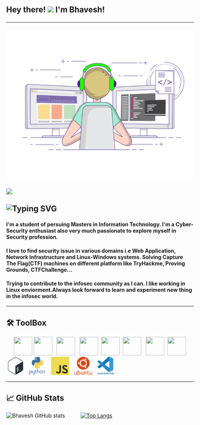 <h2> Hey there! <img src="https://raw.githubusercontent.com/MartinHeinz/MartinHeinz/master/wave.gif" width="30px"> I'm Bhavesh!
<hr/>
<!--

-->
<br>  
<!--  
![Twitter Follow](https://img.shields.io/twitter/follow/bhavesharmalkar?label=Follow%20on%20Twitter&style=social&logo=LinkedIn)
-->
<img align="middle" alt="GIF" src="https://raw.githubusercontent.com/devSouvik/devSouvik/master/gif3.gif" height="400px" width="990px"/>


![](https://komarev.com/ghpvc/?username=bhaveshharmalkar&label=PROFILE+VIEWS)

![Typing SVG](https://readme-typing-svg.demolab.com/?lines=Hey+I'm+Bhavesh+Harmalkar&center=true&color=F724A9&width=880&height=50)

<h4>I'm a student of persuing Masters in Information Technology. I'm a Cyber-Security enthusiast also very much passionate to explore myself in Security profession. </h4>
  
<h4>I love to find security issue in various domains i.e Web Application, Network Infrastructure and Linux-Windows systems.
Solving Capture The Flag(CTF) machines on different platform like TryHackme, Proving Grounds, CTFChallenge...</h4>
  
<h4>Trying to contribute to the infosec community as I can. I like working in Linux enviorment.Always look forward to learn and experiment new thing in the infosec world. </h4>

<hr/>

   ## :hammer_and_wrench: ToolBox 
   
  
&nbsp;&nbsp;&nbsp;&nbsp;&nbsp;<img src="https://www.kali.org/tools/metasploit-framework/images/metasploit-framework-logo.svg" width="50" height="50"/>&nbsp;<img src="https://www.kali.org/tools/burpsuite/images/burpsuite-logo.svg" width="50" height="50"/>&nbsp;&nbsp;&nbsp;<img src="https://www.kali.org/tools/nmap/images/nmap-logo.svg" width="50" height="50"/>&nbsp;&nbsp;&nbsp;<img src="https://www.kali.org/tools/bloodhound/images/bloodhound-logo.svg" width="50" height="50" />&nbsp;&nbsp;<img src="https://www.kali.org/tools/john/images/john-logo.svg" width="50" height="50" />&nbsp;&nbsp;<img src="https://www.kali.org/tools/hydra/images/hydra-logo.svg" width="50" height="50"/>&nbsp;&nbsp;&nbsp;<img src="https://www.kali.org/tools/wireshark/images/wireshark-logo.svg" width="50" height="50"/>&nbsp;&nbsp;<img src="https://www.kali.org/tools/hashcat/images/hashcat-logo.svg" width="50" height=50/><img src="https://github.com/devicons/devicon/blob/master/icons/bash/bash-original.svg" width="50" height="50"/>&nbsp;&nbsp;<img src="https://github.com/devicons/devicon/blob/master/icons/python/python-original-wordmark.svg" width="50" height="50" />&nbsp;&nbsp;&nbsp;<img src="https://github.com/devicons/devicon/blob/master/icons/javascript/javascript-original.svg" width="50" height="50"/>&nbsp;&nbsp;&nbsp;<img src="https://github.com/devicons/devicon/blob/master/icons/ubuntu/ubuntu-plain-wordmark.svg" width="50" height="50" />&nbsp;&nbsp;&nbsp;<img src="https://github.com/devicons/devicon/blob/master/icons/vscode/vscode-original-wordmark.svg" width="50" height="50"/>
  
<hr/>

 ## &#x1f4c8; GitHub Stats
  
![Bhavesh GitHub stats](https://github-readme-stats.vercel.app/api?username=bhaveshharmalkar&show_icons=true&theme=radical)&emsp;&emsp;&emsp;[![Top Langs](https://github-readme-stats.vercel.app/api/top-langs/?username=bhaveshharmalkar&theme=radical)](https://github.com/anuraghazra/github-readme-stats)


